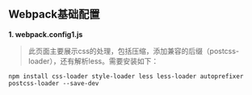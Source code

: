 ## Webpack基础配置 ##
**1. webpack.config1.js**
> 此页面主要展示css的处理，包括压缩，添加兼容的后缀（postcss-loader），还有解析less。需要安装如下：

    npm install css-loader style-loader less less-loader autoprefixer postcss-loader --save-dev

